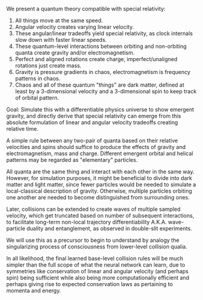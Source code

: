 We present a quantum theory compatible with special relativity:

1. All things move at the same speed.
2. Angular velocity creates varying linear velocity.
3. These angular/linear tradeoffs yield special relativity, as clock internals slow down with faster linear speeds.
4. These quantum-level interactions between orbiting and non-orbiting quanta create gravity and/or electromagnetism.
5. Perfect and aligned rotations create charge, imperfect/unaligned rotations just create mass.
6. Gravity is pressure gradients in chaos, electromagnetism is frequency patterns in chaos.
7. Chaos and all of these quantum "things" are dark matter, defined at least by a 3-dimensional velocity and a 3-dimensional spin to keep track of orbital pattern.

Goal: Simulate this with a differentiable physics universe to show emergent gravity, and directly derive that special relativity can emerge from this absolute formulation of linear and angular velocity tradeoffs creating relative time.

A simple rule between any two-pair of quanta based on their relative velocities and spins should suffice to produce the effects of gravity and electromagnetism, mass and charge. Different emergent orbital and helical patterns may be regarded as "elementary" particles.

All quanta are the same thing and interact with each other in the same way. However, for simulation purposes, it might be beneficial to divide into dark matter and light matter, since fewer particles would be needed to simulate a local-classical description of gravity. Otherwise, multiple particles orbiting one another are needed to become distinguished from surrounding ones.

Later, collisions can be extended to create waves of multiple sampled velocity, which get truncated based on number of subsequent interactions, to facilitate long-term non-local trajectory differentiability A.K.A. wave-particle duality and entanglement, as observed in double-slit experiments.

We will use this as a precursor to begin to understand by analogy the singularizing process of consciousness from lower-level collision qualia.

In all likelihood, the final learned base-level collision rules will be much simpler than the full scope of what the neural network can learn, due to symmetries like conservation of linear and angular velocity (and perhaps spin) being sufficient while also being more computationally efficient and perhaps giving rise to expected conservation laws as pertaining to momenta and energy.
